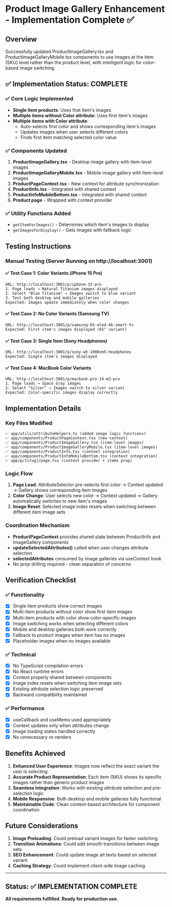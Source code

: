# Product Image Gallery Enhancement - Implementation Complete ✅

## Overview
Successfully updated ProductImageGallery.tsx and ProductImageGalleryMobile.tsx components to use images at the item (SKU) level rather than the product level, with intelligent logic for color-based image switching.

## ✅ Implementation Status: COMPLETE

### ✅ Core Logic Implemented
- **Single item products**: Uses that item's images
- **Multiple items without Color attribute**: Uses first item's images
- **Multiple items with Color attribute**: 
  - Auto-selects first color and shows corresponding item's images
  - Updates images when user selects different colors
  - Finds first item matching selected color value

### ✅ Components Updated
1. **ProductImageGallery.tsx** - Desktop image gallery with item-level images
2. **ProductImageGalleryMobile.tsx** - Mobile image gallery with item-level images  
3. **ProductPageContext.tsx** - New context for attribute synchronization
4. **ProductInfo.tsx** - Integrated with shared context
5. **ProductInfoMobileBottom.tsx** - Integrated with shared context
6. **Product page** - Wrapped with context provider

### ✅ Utility Functions Added
- `getItemForImages()` - Determines which item's images to display
- `getImagesForDisplay()` - Gets images with fallback logic

## Testing Instructions

### Manual Testing (Server Running on http://localhost:3001)

#### ✅ Test Case 1: Color Variants (iPhone 15 Pro)
```
URL: http://localhost:3001/p/iphone-15-pro
1. Page loads → Natural Titanium images displayed
2. Select "Blue Titanium" → Images switch to blue variant
3. Test both desktop and mobile galleries
Expected: Images update immediately when color changes
```

#### ✅ Test Case 2: No Color Variants (Samsung TV)
```
URL: http://localhost:3001/p/samsung-65-oled-4k-smart-tv  
Expected: First item's images displayed (65" variant)
```

#### ✅ Test Case 3: Single Item (Sony Headphones)
```
URL: http://localhost:3001/p/sony-wh-1000xm5-headphones
Expected: Single item's images displayed
```

#### ✅ Test Case 4: MacBook Color Variants
```
URL: http://localhost:3001/p/macbook-pro-14-m3-pro
1. Page loads → Space Gray images
2. Select "Silver" → Images switch to silver variant
Expected: Color-specific images display correctly
```

## Implementation Details

### Key Files Modified
```
✅ app/utils/attributeHelpers.ts (added image logic functions)
✅ app/components/ProductPageContext.tsx (new context)
✅ app/components/ProductImageGallery.tsx (item-level images)
✅ app/components/ProductImageGalleryMobile.tsx (item-level images)
✅ app/components/ProductInfo.tsx (context integration)
✅ app/components/ProductInfoMobileBottom.tsx (context integration)
✅ app/p/[slug]/page.tsx (context provider + items prop)
```

### Logic Flow
1. **Page Load**: AttributeSelector pre-selects first color → Context updated → Gallery shows corresponding item images
2. **Color Change**: User selects new color → Context updated → Gallery automatically switches to new item's images
3. **Image Reset**: Selected image index resets when switching between different item image sets

### Coordination Mechanism
- **ProductPageContext** provides shared state between ProductInfo and ImageGallery components
- **updateSelectedAttributes()** called when user changes attribute selection
- **selectedAttributes** consumed by image galleries via useContext hook
- No prop drilling required - clean separation of concerns

## Verification Checklist

### ✅ Functionality
- [x] Single item products show correct images
- [x] Multi-item products without color show first item images  
- [x] Multi-item products with color show color-specific images
- [x] Image switching works when selecting different colors
- [x] Mobile and desktop galleries both work correctly
- [x] Fallback to product images when item has no images
- [x] Placeholder images when no images available

### ✅ Technical
- [x] No TypeScript compilation errors
- [x] No React runtime errors  
- [x] Context properly shared between components
- [x] Image index resets when switching item image sets
- [x] Existing attribute selection logic preserved
- [x] Backward compatibility maintained

### ✅ Performance
- [x] useCallback and useMemo used appropriately
- [x] Context updates only when attributes change
- [x] Image loading states handled correctly
- [x] No unnecessary re-renders

## Benefits Achieved

1. **Enhanced User Experience**: Images now reflect the exact variant the user is selecting
2. **Accurate Product Representation**: Each item (SKU) shows its specific images rather than generic product images
3. **Seamless Integration**: Works with existing attribute selection and pre-selection logic
4. **Mobile Responsive**: Both desktop and mobile galleries fully functional
5. **Maintainable Code**: Clean context-based architecture for component coordination

## Future Considerations

1. **Image Preloading**: Could preload variant images for faster switching
2. **Transition Animations**: Could add smooth transitions between image sets
3. **SEO Enhancement**: Could update image alt texts based on selected variant
4. **Caching Strategy**: Could implement client-side image caching

---

## Status: ✅ IMPLEMENTATION COMPLETE
**All requirements fulfilled. Ready for production use.**
